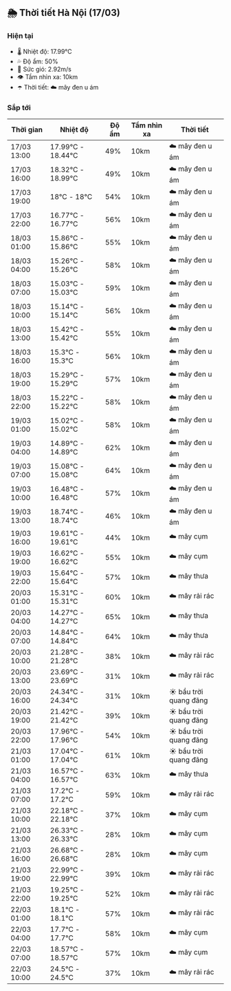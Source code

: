 ## 🌦️ Thời tiết Hà Nội (17/03)

### Hiện tại

- 🌡️ Nhiệt độ: 17.99℃
- 💦 Độ ẩm: 50%
- 💨 Sức gió: 2.92m/s
- 👁️ Tầm nhìn xa: 10km
- ☂️ Thời tiết: ☁️ mây đen u ám

### Sắp tới

| Thời gian | Nhiệt độ | Độ ẩm | Tầm nhìn xa | Thời tiết |
| --- | --- | --- | --- | --- |
| 17/03 13:00 | 17.99℃ - 18.44℃ | 49% | 10km | ☁️ mây đen u ám |
| 17/03 16:00 | 18.32℃ - 18.99℃ | 49% | 10km | ☁️ mây đen u ám |
| 17/03 19:00 | 18℃ - 18℃ | 54% | 10km | ☁️ mây đen u ám |
| 17/03 22:00 | 16.77℃ - 16.77℃ | 56% | 10km | ☁️ mây đen u ám |
| 18/03 01:00 | 15.86℃ - 15.86℃ | 55% | 10km | ☁️ mây đen u ám |
| 18/03 04:00 | 15.26℃ - 15.26℃ | 58% | 10km | ☁️ mây đen u ám |
| 18/03 07:00 | 15.03℃ - 15.03℃ | 59% | 10km | ☁️ mây đen u ám |
| 18/03 10:00 | 15.14℃ - 15.14℃ | 56% | 10km | ☁️ mây đen u ám |
| 18/03 13:00 | 15.42℃ - 15.42℃ | 55% | 10km | ☁️ mây đen u ám |
| 18/03 16:00 | 15.3℃ - 15.3℃ | 56% | 10km | ☁️ mây đen u ám |
| 18/03 19:00 | 15.29℃ - 15.29℃ | 57% | 10km | ☁️ mây đen u ám |
| 18/03 22:00 | 15.22℃ - 15.22℃ | 58% | 10km | ☁️ mây đen u ám |
| 19/03 01:00 | 15.02℃ - 15.02℃ | 58% | 10km | ☁️ mây đen u ám |
| 19/03 04:00 | 14.89℃ - 14.89℃ | 62% | 10km | ☁️ mây đen u ám |
| 19/03 07:00 | 15.08℃ - 15.08℃ | 64% | 10km | ☁️ mây đen u ám |
| 19/03 10:00 | 16.48℃ - 16.48℃ | 57% | 10km | ☁️ mây đen u ám |
| 19/03 13:00 | 18.74℃ - 18.74℃ | 46% | 10km | ☁️ mây đen u ám |
| 19/03 16:00 | 19.61℃ - 19.61℃ | 44% | 10km | ☁️ mây cụm |
| 19/03 19:00 | 16.62℃ - 16.62℃ | 55% | 10km | ☁️ mây cụm |
| 19/03 22:00 | 15.64℃ - 15.64℃ | 57% | 10km | ☁️ mây thưa |
| 20/03 01:00 | 15.31℃ - 15.31℃ | 60% | 10km | ☁️ mây rải rác |
| 20/03 04:00 | 14.27℃ - 14.27℃ | 65% | 10km | ☁️ mây thưa |
| 20/03 07:00 | 14.84℃ - 14.84℃ | 64% | 10km | ☁️ mây thưa |
| 20/03 10:00 | 21.28℃ - 21.28℃ | 38% | 10km | ☁️ mây rải rác |
| 20/03 13:00 | 23.69℃ - 23.69℃ | 31% | 10km | ☁️ mây rải rác |
| 20/03 16:00 | 24.34℃ - 24.34℃ | 31% | 10km | ☀️ bầu trời quang đãng |
| 20/03 19:00 | 21.42℃ - 21.42℃ | 39% | 10km | ☀️ bầu trời quang đãng |
| 20/03 22:00 | 17.96℃ - 17.96℃ | 54% | 10km | ☀️ bầu trời quang đãng |
| 21/03 01:00 | 17.04℃ - 17.04℃ | 61% | 10km | ☀️ bầu trời quang đãng |
| 21/03 04:00 | 16.57℃ - 16.57℃ | 63% | 10km | ☁️ mây thưa |
| 21/03 07:00 | 17.2℃ - 17.2℃ | 59% | 10km | ☁️ mây rải rác |
| 21/03 10:00 | 22.18℃ - 22.18℃ | 37% | 10km | ☁️ mây cụm |
| 21/03 13:00 | 26.33℃ - 26.33℃ | 28% | 10km | ☁️ mây cụm |
| 21/03 16:00 | 26.68℃ - 26.68℃ | 28% | 10km | ☁️ mây cụm |
| 21/03 19:00 | 22.99℃ - 22.99℃ | 39% | 10km | ☁️ mây rải rác |
| 21/03 22:00 | 19.25℃ - 19.25℃ | 52% | 10km | ☁️ mây rải rác |
| 22/03 01:00 | 18.1℃ - 18.1℃ | 57% | 10km | ☁️ mây rải rác |
| 22/03 04:00 | 17.7℃ - 17.7℃ | 58% | 10km | ☁️ mây cụm |
| 22/03 07:00 | 18.57℃ - 18.57℃ | 57% | 10km | ☁️ mây cụm |
| 22/03 10:00 | 24.5℃ - 24.5℃ | 37% | 10km | ☁️ mây rải rác |
